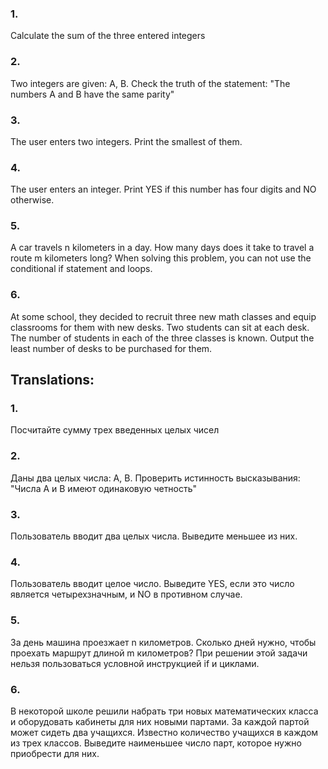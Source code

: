 ### 1.
Calculate the sum of the three entered integers

### 2.
Two integers are given: A, B. Check the truth of the statement: "The numbers A and B have the same parity"

### 3.
The user enters two integers. Print the smallest of them.

### 4.
The user enters an integer. Print YES if this number has four digits and NO otherwise.

### 5.
A car travels n kilometers in a day. How many days does it take to travel a route m kilometers long?
When solving this problem, you can not use the conditional if statement and loops.

### 6.
At some school, they decided to recruit three new math classes and equip classrooms for them with new desks.
Two students can sit at each desk. The number of students in each of the three classes is known.
Output the least number of desks to be purchased for them.


## Translations:

### 1. 
Посчитайте сумму трех введенных целых чисел

### 2. 
Даны два целых числа: A, B. Проверить истинность высказывания: "Числа A и B имеют одинаковую четность"

### 3. 
Пользователь вводит два целых числа. Выведите меньшее из них.

### 4. 
Пользователь вводит целое число. Выведите YES, если это число является четырехзначным, и NO в противном случае.

### 5. 
За день машина проезжает n километров. Сколько дней нужно, чтобы проехать маршрут длиной m километров? 
При решении этой задачи нельзя пользоваться условной инструкцией if и циклами.

### 6. 
В некоторой школе решили набрать три новых математических класса и оборудовать кабинеты для них новыми партами. 
За каждой партой может сидеть два учащихся. Известно количество учащихся в каждом из трех классов. 
Выведите наименьшее число парт, которое нужно приобрести для них.
